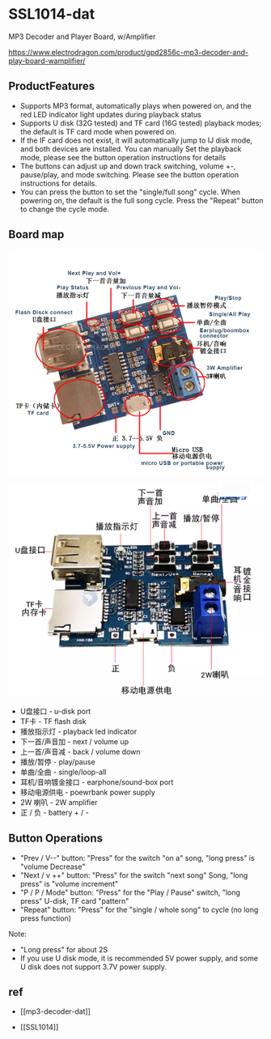 
# SSL1014-dat

MP3 Decoder and Player Board, w/Amplifier

https://www.electrodragon.com/product/gpd2856c-mp3-decoder-and-play-board-wamplifier/


## ProductFeatures
- Supports MP3 format, automatically plays when powered on, and the red LED indicator light updates during playback status
- Supports U disk (32G tested) and TF card (16G tested) playback modes; the default is TF card mode when powered on. 
- If the IF card does not exist, it will automatically jump to IJ disk mode, and both devices are installed. You can manually Set the playback mode, please see the button operation instructions for details
- The buttons can adjust up and down track switching, volume +-, pause/play, and mode switching. Please see the button operation instructions for details.
- You can press the button to set the "single/full song" cycle. When powering on, the default is the full song cycle. Press the "Repeat" button to change the cycle mode.


## Board map 

![](2024-05-10-17-56-43.png)

![](2024-05-10-17-50-31.png)

- U盘接口 - u-disk port 
- TF卡 - TF flash disk
- 播放指示灯 - playback led indicator 
- 下一首/声音加 - next / volume up
- 上一首/声音减 - back / volume down 
- 播放/暂停 - play/pause
- 单曲/全曲 - single/loop-all
- 耳机/音响镀金接口 - earphone/sound-box port
- 移动电源供电 - poewrbank power supply 
- 2W 喇叭 - 2W amplifier
- 正 / 负 - battery + / -


## Button Operations
- "Prev / V--" button: "Press" for the switch "on a" song, "long press" is "volume Decrease"
- "Next / v ++" button: "Press" for the switch "next song" Song, "long press" is "volume increment"
- "P / P / Mode" button: "Press" for the "Play / Pause" switch, "long press" U-disk, TF card "pattern"
- "Repeat" button: "Press" for the "single / whole song" to cycle (no long press function)

Note:
- "Long press" for about 2S
- If you use U disk mode, it is recommended 5V power supply, and some U disk does not support 3.7V power supply.



## ref 

- [[mp3-decoder-dat]]

- [[SSL1014]]